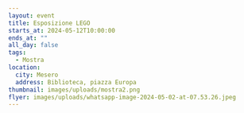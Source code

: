 ```yaml
---
layout: event
title: Esposizione LEGO
starts_at: 2024-05-12T10:00:00
ends_at: ""
all_day: false
tags:
  - Mostra
location:
  city: Mesero
  address: Biblioteca, piazza Europa
thumbnail: images/uploads/mostra2.png
flyer: images/uploads/whatsapp-image-2024-05-02-at-07.53.26.jpeg
---
```

